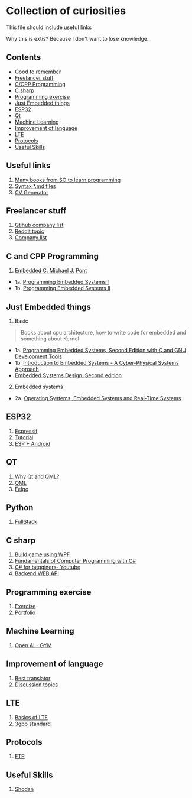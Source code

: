 # Collection of curiosities

This file should include useful links

Why this is extis? Because I don't want to lose knowledge.


## Contents

<!-- toc -->
- [Good to remember](#useful-links)
- [Freelancer stuff](#freelancer-stuff)
- [C/CPP Programming](#c-and-cpp-programming)
- [C sharp](c-sharp)
- [Programming exercise](#programming-exercise)
- [Just Embedded things](#just-embedded-things)
- [ESP32](#esp32)
- [Qt](#qt)
- [Machine Learning](#machine-learning)
- [Improvement of language](#improvement-of-language)
- [LTE](#lte)
- [Protocols](#protocols)
- [Useful Skills](#useful-skills)

<!-- tocstop -->

## Useful links
1. [Many books from SO to learn programming](http://goalkicker.com)
2. [Syntax *.md files](https://help.github.com/articles/basic-writing-and-formatting-syntax/)
3. [CV Generator](https://latexresu.me)

## Freelancer stuff
1. [Gtihub company list](https://github.com/lukasz-madon/awesome-remote-job#companies-with-remote-dna)
2. [Reddit topic](https://www.reddit.com/r/telecommuting/comments/662qsc/looking_for_a_remote_job_here_are_the_best_sites/)
3. [Company list](https://docs.google.com/spreadsheets/d/1r_kF6uEGe_r5XR91pJqkahToxszJxLoBL6HdMH65xNs/edit#gid=0)

## C and CPP Programming
1. [Embedded C. Michael J. Pont](http://www.ecpe.nu.ac.th/ponpisut/22323006-Embedded-c-Tutorial-8051.pdf)
  - 1a. [Programming Embedded Systems I](ftp://ftp.ti.com/pub/data_acquisition/MSC_CD-ROM/C_Programming/PrgEmbeddeSys_1perPage.pdf)
  - 1b. [Programming Embedded Systems II](http://www.iuma.ulpgc.es/~nunez/clases-sed-mai-8051/8051-Leicester-UCRiverside/Pont-EmbeddedC-Schedulers-Leicester-pes2ohp_a4.pdf)

## Just Embedded things
1. Basic
> Books about cpu architecture, how to write code for embedded and something about Kernel
  - 1a. [Programming Embedded Systems, Second Edition with C and GNU Development Tools](http://stepsmail.com/download/Career-In-Embedded-System.PDF)
  - 1b. [Introduction to Embedded Systems - A Cyber-Physical Systems Approach](http://leeseshia.org/releases/LeeSeshia_DigitalV1_06.pdf)
  - [Embedded Systems Design. Second edition](http://read.pudn.com/downloads158/ebook/707037/Embedded%20Systems%20Design%20-%202ed%20-%200750655461.pdf)
 2. Embedded systems
  - 2a. [Operating Systems, Embedded Systems and Real-Time Systems](http://fides.fe.uni-lj.si/~janezp/operating_systems_embedded_systems_and_real-time_systems.pdf)

## ESP32
1. [Espressif](https://docs.espressif.com/projects/esp-idf/en/stable/get-started/)
2. [Tutorial](https://iotbyhvm.ooo/esp32-ble-tutorials/)
3. [ESP + Android](https://www.instructables.com/id/ESP32-BLE-Android-App-Arduino-IDE-AWESOME/)

## QT

1. [Why Qt and QML?](https://medium.com/@yacine.benaffane/why-we-should-use-the-qt-framework-and-the-qml-f01c4edb13cd)
2. [QML](https://qmlbook.github.io/)
3. [Felgo](https://felgo.com/)

## Python

1. [FullStack](https://www.fullstackpython.com/web-frameworks.html)

## C sharp

1. [Build game using WPF](https://scottlilly.com/build-a-cwpf-rpg/)
2. [Fundamentals of Computer Programming with C#](http://www.introprogramming.info/english-intro-csharp-book/)
3. [C# for begginers- Youtube](https://www.youtube.com/watch?v=SXmVym6L8dw&list=PLAC325451207E3105&index=1)
4. [Backend WEB API](https://www.script-tutorials.com/backend-web-api-with-c-step-by-step-tutorial/)

## Programming exercise

1. [Exercise](https://exercism.io/tracks/csharp/exercises)
2. [Portfolio](https://www.codementor.io/npostolovski/40-side-project-ideas-for-software-engineers-g8xckyxef)

## Machine Learning

1. [Open AI - GYM](https://gym.openai.com/docs/)

## Improvement of language

1. [Best translator](https://www.deepl.com/translator)
2. [Discussion topics](https://esldiscussions.com/index.html)

## LTE
1. [Basics of LTE](https://www.youtube.com/channel/UCf5srFJ-JofnE8r-bn1o1VA)
2. [3gpp standard](http://www.3gpp.org/specifications)

## Protocols
1. [FTP](https://www.wired.com/2010/02/ftp_for_beginners/#FTPing_with_the_Browser)

## Useful Skills

1. [Shodan](https://www.shodan.io/store/member/success)
